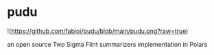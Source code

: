 # pudu
!(https://github.com/fabioi/pudu/blob/main/pudu.png?raw=true)


an open source Two Sigma Flint summarizers implementation in Polars
